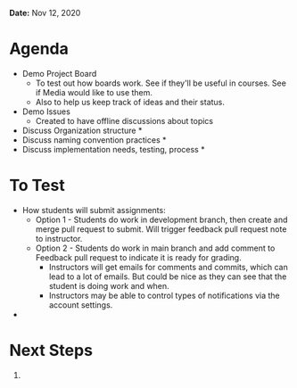 **Date:** Nov 12, 2020

# Agenda
* Demo Project Board
  * To test out how boards work. See if they'll be useful in courses. See if Media would like to use them.
  * Also to help us keep track of ideas and their status.
* Demo Issues 
  * Created to have offline discussions about topics
* Discuss Organization structure
  * 
* Discuss naming convention practices
  * 
* Discuss implementation needs, testing, process
  * 

# To Test
* How students will submit assignments:
  * Option 1 - Students do work in development branch, then create and merge pull request to submit. Will trigger feedback pull request note to instructor.
  * Option 2 - Students do work in main branch and add comment to Feedback pull request to indicate it is ready for grading.
    * Instructors will get emails for comments and commits, which can lead to a lot of emails. But could be nice as they can see that the student is doing work and when.
    * Instructors may be able to control types of notifications via the account settings.
* 

# Next Steps
1. 
